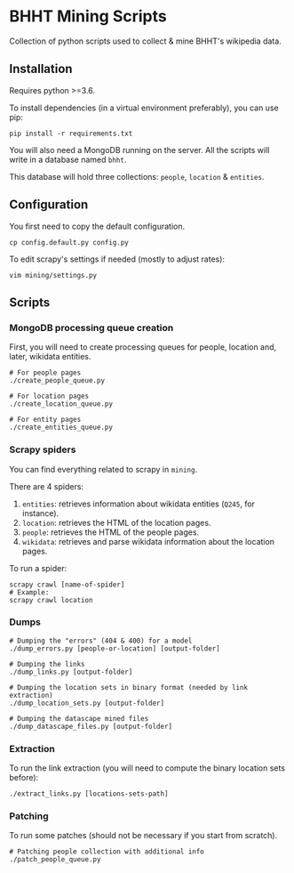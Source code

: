 # BHHT Mining Scripts

Collection of python scripts used to collect & mine BHHT's wikipedia data.

## Installation

Requires python >=3.6.

To install dependencies (in a virtual environment preferably), you can use pip:

```
pip install -r requirements.txt
```

You will also need a MongoDB running on the server. All the scripts will write in a database named `bhht`.

This database will hold three collections: `people`, `location` & `entities`.

## Configuration

You first need to copy the default configuration.

```
cp config.default.py config.py
```

To edit scrapy's settings if needed (mostly to adjust rates):

```
vim mining/settings.py
```

## Scripts

### MongoDB processing queue creation

First, you will need to create processing queues for people, location and, later, wikidata entities.

```
# For people pages
./create_people_queue.py

# For location pages
./create_location_queue.py

# For entity pages
./create_entities_queue.py
```

### Scrapy spiders

You can find everything related to scrapy in `mining`.

There are 4 spiders:

1. `entities`: retrieves information about wikidata entities (`Q245`, for instance).
2. `location`: retrieves the HTML of the location pages.
3. `people`: retrieves the HTML of the people pages.
4. `wikidata`: retrieves and parse wikidata information about the location pages.

To run a spider:

```
scrapy crawl [name-of-spider]
# Example:
scrapy crawl location
```

### Dumps

```
# Dumping the "errors" (404 & 400) for a model
./dump_errors.py [people-or-location] [output-folder]

# Dumping the links
./dump_links.py [output-folder]

# Dumping the location sets in binary format (needed by link extraction)
./dump_location_sets.py [output-folder]

# Dumping the datascape mined files
./dump_datascape_files.py [output-folder]
```

### Extraction

To run the link extraction (you will need to compute the binary location sets before):

```
./extract_links.py [locations-sets-path]
```

### Patching

To run some patches (should not be necessary if you start from scratch).

```
# Patching people collection with additional info
./patch_people_queue.py
```
